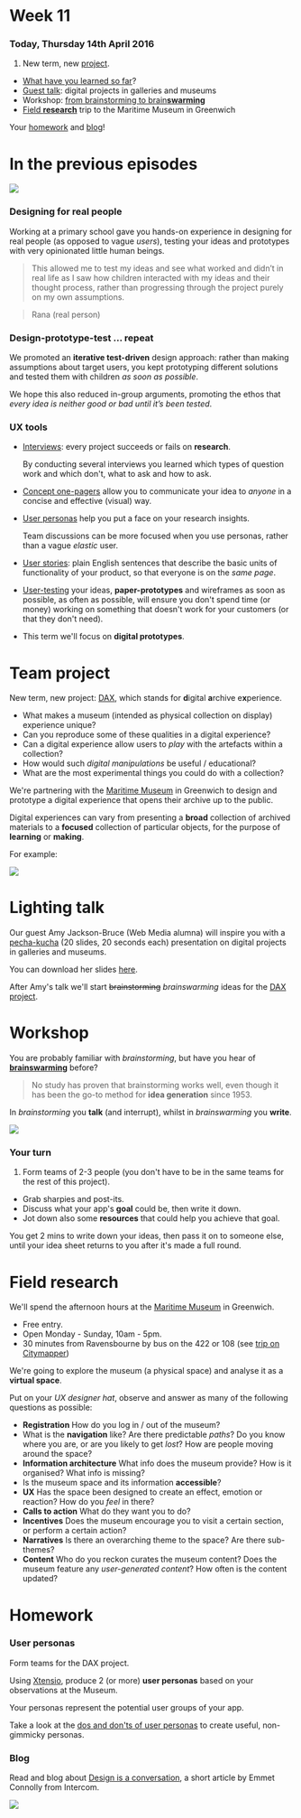 # Week 11

### Today, Thursday 14th April 2016

1. New term, new [project](#team-project).
* [What have you learned so far](#in-the-previous-episodes)?
* [Guest talk](#lighting-talk): digital projects in galleries and museums
* Workshop: [from brainstorming to brain**swarming**](#workshop)
* [Field **research**](#field-research) trip to the Maritime Museum in Greenwich

Your [homework](#homework) and [blog](#blog)!


# In the previous episodes

![](assets/digital-leaders.png)

### Designing for real people 

Working at a primary school gave you hands-on experience in designing for real people (as opposed to vague *users*), testing your ideas and prototypes with very opinionated little human beings.

> This allowed me to test my ideas and see what worked and didn’t in real life as I saw how children interacted with my ideas and their thought process, rather than progressing through the project purely on my own assumptions.

> Rana (real person) 

### Design-prototype-test ... repeat

We promoted an **iterative test-driven** design approach: rather than making assumptions about target users, you kept prototyping different solutions and tested them with children *as soon as possible*. 

We hope this also reduced in-group arguments, promoting the ethos that *every idea is neither good or bad until it’s been tested*.

### UX tools

* [Interviews](../02#user-interviews): every project succeeds or fails on **research**. 

	By conducting several interviews you learned which types of question work and which don't, what to ask and how to ask. 

* [Concept one-pagers](../03#concept-one-pager) allow you to communicate your idea to *anyone* in a concise and effective (visual) way. 

* [User personas](../05#user-personas) help you put a face on your research insights.
 
 	Team discussions can be more focused when you use personas, rather than a vague *elastic* user. 

* [User stories](../07#user-stories): plain English sentences that describe the basic units of functionality of your product, so that everyone is on the *same page*.

* [User-testing](../04#user-testing-preparation) your ideas, **paper-prototypes** and wireframes as soon as possible, as often as possible, will ensure you don't spend time (or money) working on something that doesn't work for your customers (or that they don't need).

* This term we'll focus on **digital prototypes**.

<!-- 
- [ ] **Being professional**: if you say YES and then can't make it, you need to update me. Best if you do it in writing (by email), so that we don't forget. 

	When it's in your **calendar**, it means that you have a **commitment** to other people. The point is not whether we use this or that tool, the point is that you need to take **responsibility** for your commitments. 

	This stuff can make or break your **reputation**. It boils down to the question: *Can I trust him/her*? If I can't be sure that you will turn up, then the answer is no. 
	
	See Ramit's video about the invisible consequences of a bad reputation. 

-->

# Team project

New term, new project: [DAX](projects/dax), which stands for **d**igital **a**rchive e**x**perience.

* What makes a museum (intended as physical collection on display) experience unique? 
* Can you reproduce some of these qualities in a digital experience?
* Can a digital experience allow users to *play* with the artefacts within a collection? 
* How would such *digital manipulations* be useful / educational? 
* What are the most experimental things you could do with a collection? 

We're partnering with the [Maritime Museum](http://www.rmg.co.uk/national-maritime-museum) in Greenwich to design and prototype a digital experience that opens their archive up to the public.

Digital experiences can vary from presenting a **broad** collection of archived materials to a **focused** collection of particular objects, for the purpose of **learning** or **making**.

For example:

![](../../projects/dax/assets/experience-content-graph.png)


# Lighting talk

Our guest Amy Jackson-Bruce (Web Media alumna) will inspire you with a [pecha-kucha](http://www.pechakucha.org/) (20 slides, 20 seconds each) presentation on digital projects in galleries and museums.

You can download her slides [here](assets/amy-jackson-bruce-presentation.pdf).

After Amy's talk we'll start <del>brainstorming</del> *brainswarming* ideas for the [DAX project](#team-project). 


# Workshop

You are probably familiar with *brainstorming*, but have you hear of [**brainswarming**](http://blogs.hbr.org/2014/03/why-you-should-stop-brainstorming/) before?

<!-- BSt: coming up with lots of ideas whilst withholding judgement, typically in a group session -->

> No study has proven that brainstorming works well, even though it has been the go-to method for **idea generation** since 1953.

In *brainstorming* you **talk** (and interrupt), whilst in *brainswarming* you **write**.

[![](assets/brainswarming.png)](http://blogs.hbr.org/2014/03/why-you-should-stop-brainstorming)

### Your turn

1. Form teams of 2-3 people (you don't have to be in the same teams for the rest of this project).
* Grab sharpies and post-its.
* Discuss what your app's **goal** could be, then write it down.
* Jot down also some **resources** that could help you achieve that goal.

You get 2 mins to write down your ideas, then pass it on to someone else, until your idea sheet returns to you after it's made a full round.


# Field research

We'll spend the afternoon hours at the [Maritime Museum](http://www.rmg.co.uk/national-maritime-museum) in Greenwich.

* Free entry.
* Open Monday - Sunday, 10am - 5pm.
* 30 minutes from Ravensbourne by bus on the 422 or 108 (see [trip on Citymapper](https://citymapper.com/trip/Tpdr49a))

We're going to explore the museum (a physical space) and analyse it as a **virtual space**. 

Put on your *UX designer hat*, observe and answer as many of the following questions as possible: 

* **Registration** How do you log in / out of the museum?
* What is the **navigation** like? Are there predictable *paths*? Do you know where you are, or are you likely to get *lost*? How are people moving around the space? 
* **Information architecture** What info does the museum provide? How is it organised? What info is missing? 
* Is the museum space and its information **accessible**?
* **UX** Has the space been designed to create an effect,
emotion or reaction? How do you *feel* in there?
* **Calls to action** What do they want you to do?
* **Incentives** Does the museum encourage you to visit a certain section, or perform a certain action?
* **Narratives** Is there an overarching theme to the space? Are there sub-themes?
* **Content** Who do you reckon curates the museum content? Does the museum feature any *user-generated content*? How often is the content updated?
 	
	
# Homework

### User personas

Form teams for the DAX project.

Using [Xtensio](https://xtensio.com/user-persona/), produce 2 (or more) **user personas** based on your observations at the Museum. 

Your personas represent the potential user groups of your app.

Take a look at the [dos and don'ts of user personas](../05#dos-and-donts) to create useful, non-gimmicky personas.

### Blog	

Read and blog about [Design is a conversation](https://blog.intercom.io/design-is-a-conversation), a short article by Emmet Connolly from Intercom.

[![](https://blog.intercomassets.com/wp-content/uploads/2015/11/23191336/Design-conversation-hero.png)](https://blog.intercom.io/design-is-a-conversation)